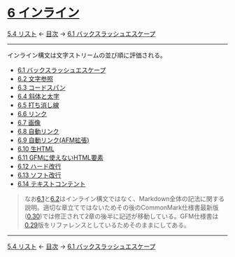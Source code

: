 # [6 インライン](https://higuma.github.io/github-flabored-markdown/#inlines)

[5.4 リスト](lists.md)
← [目次](index.md) →
[6.1 バックスラッシュエスケープ](backslash-escapes.md)

------------------------------------------------------------------------

インライン構文は文字ストリームの並び順に評価される。

* [6.1 バックスラッシュエスケープ](backslash-escapes.md)
* [6.2 文字参照](entity-and-numeric-character-references.md)
* [6.3 コードスパン](code-spans.md)
* [6.4 斜体と太字](emphasis-and-strong-emphasis.md)
* [6.5 打ち消し線](strikethrough-extension.md)
* [6.6 リンク](links.md)
* [6.7 画像](images.md)
* [6.8 自動リンク](autolinks.md)
* [6.9 自動リンク(AFM拡張)](autolinks-extension.md)
* [6.10 生HTML](raw-html.md)
* [6.11 GFMに使えないHTML要素](disallowed-raw-html-extension.md)
* [6.12 ハード改行](hard-line-breaks.md)
* [6.13 ソフト改行](soft-line-breaks.md)
* [6.14 テキストコンテント](textual-content.md)

> なお[6.1](backslash-escapes.md)と[6.2](entity-and-numeric-character-references.md)はインライン構文ではなく、Markdown全体の記法に関する説明。適切な章立てではないためその後のCommonMark仕様書最新版([0.30](https://spec.commonmark.org/0.30/))では修正されて2章の後半に記述が移動している。GFM仕様書は[0.29](https://spec.commonmark.org/0.29/)版をリファレンスとしているためそのままにしてある。

------------------------------------------------------------------------

[5.4 リスト](lists.md)
← [目次](index.md) →
[6.1 バックスラッシュエスケープ](backslash-escapes.md)
